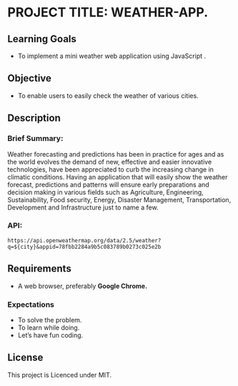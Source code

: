 # PROJECT TITLE: WEATHER-APP. 

## Learning Goals

 - To implement a mini weather web application using JavaScript .
 
## Objective
 - To enable users to easily check the weather of various cities. 

## Description

 ### Brief Summary: 
Weather forecasting and predictions has been in practice for ages and as the world evolves the demand of new, effective and easier innovative technologies, have been appreciated to curb the increasing change in climatic conditions. Having an application that will easily show the weather forecast, predictions and patterns will ensure early preparations and decision making in various fields such as Agriculture, Engineering, Sustainability, Food security, Energy, Disaster Management, Transportation, Development and Infrastructure just to name a few.

### API: 
`https://api.openweathermap.org/data/2.5/weather?q=${city}&appid=78fbb2284a9b5c083789b0273c025e2b`

 ## Requirements

 * A web browser, preferably **Google Chrome.**

### Expectations

 - To solve the problem.
 - To learn while doing. 
 - Let’s have fun coding.



 ## License
 This project is Licenced under MIT. 
